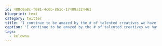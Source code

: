 ```yaml
---
id: 480c0a0c-f081-4c6b-861c-17409a324463
blueprint: text
category: twitter
title: 'I continue to be amazed by the # of talented creatives we have in this town. #kelowna'
caption: 'I continue to be amazed by the # of talented creatives we have in this town. <span class="hashtag hashtag_local">#<a href="http://tweettemp.darylchymko.ca/?tag=kelowna">kelowna</a>'
tags:
  - kelowna
---
```

